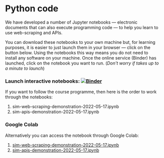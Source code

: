 # Python code

We have developed a number of Jupyter notebooks &mdash; electronic documents that can also execute programming code &mdash; to help you learn to use web-scraping and APIs.

You can download these notebooks to your own machine but, for learning purposes, it is easier to just launch them in your browser &mdash; click on the button below. Using the notebooks this way means you do not need to install any software on your machine. Once the online service (Binder) has launched, click on the notebook you want to run. (*Don't worry if takes up to a minute to launch*)

### Launch interactive notebooks: [![Binder](http://mybinder.org/badge_logo.svg)](https://mybinder.org/v2/gh/DiarmuidM/creative-and-computational-methods-for-digital-data/main?filepath=code)

If you want to follow the course programme, then here is the order to work through the notebooks:
1. sim-web-scraping-demonstration-2022-05-17.ipynb
2. sim-apis-demonstration-2022-05-17.ipynb

### Google Colab

Alternatively you can access the notebook through Google Colab:
1. [sim-web-scraping-demonstration-2022-05-17.ipynb](https://colab.research.google.com/drive/1F6sY7u-4ezn1P_7v9ZL64R99R6OAT2LB?usp=sharing)
2. [sim-apis-demonstration-2022-05-17.ipynb](https://colab.research.google.com/drive/1ggLMUYjCOsnqvJH_2yxV3HLSFaYBD8fl?usp=sharing)